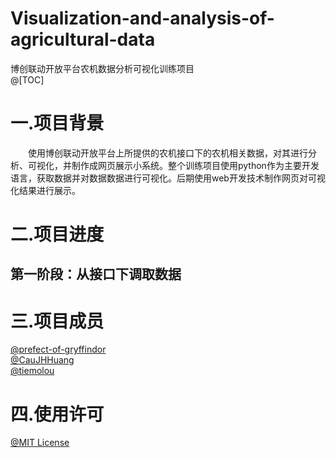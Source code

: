 # Visualization-and-analysis-of-agricultural-data
博创联动开放平台农机数据分析可视化训练项目  
@[TOC]

# 一.项目背景  
&emsp;&emsp;使用博创联动开放平台上所提供的农机接口下的农机相关数据，对其进行分析、可视化，并制作成网页展示小系统。整个训练项目使用python作为主要开发语言，获取数据并对数据数据进行可视化。后期使用web开发技术制作网页对可视化结果进行展示。  
# 二.项目进度  
## 第一阶段：从接口下调取数据  
# 三.项目成员  
[@prefect-of-gryffindor](https://github.com/prefect-of-gryffindor)  
[@CauJHHuang](https://github.com/HJH97214)  
[@tiemolou](https://github.com/tiemolou)  
# 四.使用许可  
[@MIT License](https://github.com/prefect-of-gryffindor/Visualization-of-agricultural-data/blob/master/LICENSE)
